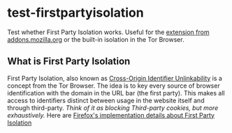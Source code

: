 # test-firstpartyisolation
Test whether First Party Isolation works. Useful for the
[extension from addons.mozilla.org](https://addons.mozilla.org/en-US/firefox/addon/first-party-isolation/)
or the built-in isolation in the Tor Browser.

## What is First Party Isolation ##
First Party Isolation, also known as
[Cross-Origin Identifier Unlinkability](https://www.torproject.org/projects/torbrowser/design/#identifier-linkability)
is a concept from the Tor Browser.
The idea is to key every source of browser identification with the domain
in the URL bar (the first party). This makes all access to identifiers
distinct between usage in the website itself and through third-party. *Think
of it as blocking Third-party cookies, but more exhaustively.*
Here are [Firefox's implementation details about First Party Isolation](https://wiki.mozilla.org/Security/FirstPartyIsolation)

